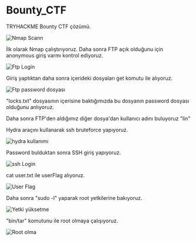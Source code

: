 # Bounty_CTF
TRYHACKME Bounty CTF çözümü.

![Nmap Scann](https://user-images.githubusercontent.com/103064152/216838498-e8dd10e1-742c-4b66-a8cb-5b77d5477acc.png)

İlk olarak Nmap  çalıştırıyoruz. Daha sonra FTP açık olduğunu için anonymous giriş varmı kontrol ediyoruz.

![Ftp Login](https://user-images.githubusercontent.com/103064152/216838644-14c81a0d-c2ef-49ac-808f-af43898f75be.png)

Giriş yaptıktan daha sonra içerideki dosyaları get komutu ile alıyoruz.

![Ftp password dosyası](https://user-images.githubusercontent.com/103064152/216838744-9dde10ee-cc47-436b-991b-f4f74228751b.png)

"locks.txt" dosyasının içerisine baktığımızda bu dosyanın password dosyası olduğunu anlıyoruz.

Daha sonra  FTP'den aldığımız diğer dosya'dan kullanıcı adını buluyoruz "lin" 

Hydra araçını kullanarak ssh bruteforce yapıyoruz. 

![hydra kullanımı](https://user-images.githubusercontent.com/103064152/216838995-c26dd8cc-ff9b-435b-a42f-332743f11d15.png)


Password bulduktan sonra SSH giriş yapıyoruz.

![ssh Login](https://user-images.githubusercontent.com/103064152/216839107-c32bb9e4-af52-4e57-a674-8a78f6b4e517.png)

cat user.txt ile userFlag alıyoruz.

![User Flag](https://user-images.githubusercontent.com/103064152/216839231-4846da31-44db-4753-9233-937fea42fe34.png)

Daha sonra "sudo -l" yaparak root yetkilerine bakıyoruz.

![Yetki yüksetme](https://user-images.githubusercontent.com/103064152/216839273-4b11de5c-32ec-412c-b8cd-5087ae464966.png)

"bin/tar" komutunu ile root olmaya çalışıyoruz.

![Root olma](https://user-images.githubusercontent.com/103064152/216839322-1af2c330-6a94-47b9-b0da-9abb4197d082.png)




